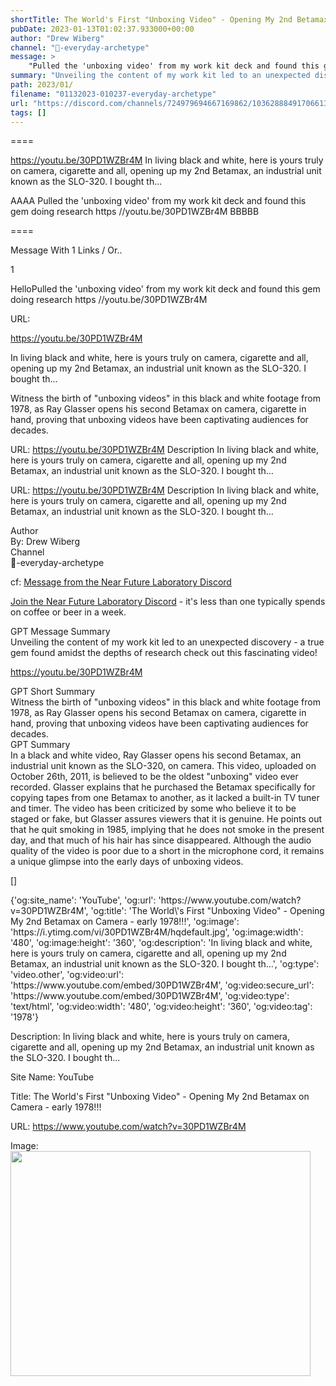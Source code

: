 ```yaml
---
shortTitle: The World's First "Unboxing Video" - Opening My 2nd Betamax on Camera - early 1978!!!
pubDate: 2023-01-13T01:02:37.933000+00:00
author: "Drew Wiberg"
channel: "🍳-everyday-archetype"
message: >
    "Pulled the 'unboxing video' from my work kit deck and found this gem doing research  https //youtu.be/30PD1WZBr4M"
summary: "Unveiling the content of my work kit led to an unexpected discovery - a true gem found amidst the depths of research  check out this fascinating video!"
path: 2023/01/
filename: "01132023-010237-everyday-archetype"
url: "https://discord.com/channels/724979694667169862/1036288849170661396/1063261759584075939"
tags: []
---
```

====

https://youtu.be/30PD1WZBr4M
In living black and white, here is yours truly on camera, cigarette and all, opening up my 2nd Betamax, an industrial unit known as the SLO-320.  I bought th...
<!-- 

 -->

AAAA Pulled the 'unboxing video' from my work kit deck and found this gem doing research  https //youtu.be/30PD1WZBr4M BBBBB

====
<div class="metadata-title-header pt-3 pb-3 pl-2">Message  With 1 Links / Or..</div>    
<div class="human-content-container">  


<p>1</p>
<div style="font-family: var(--font-family-peak);">HelloPulled the 'unboxing video' from my work kit deck and found this gem doing research  https //youtu.be/30PD1WZBr4M</div>

URL: <p>https://youtu.be/30PD1WZBr4M</p>
<p>In living black and white, here is yours truly on camera, cigarette and all, opening up my 2nd Betamax, an industrial unit known as the SLO-320.  I bought th...</p>  <!-- Example: Display each item in a paragraph -->
<p>Witness the birth of "unboxing videos" in this black and white footage from 1978, as Ray Glasser opens his second Betamax on camera, cigarette in hand, proving that unboxing videos have been captivating audiences for decades.</p>




URL: https://youtu.be/30PD1WZBr4M
Description In living black and white, here is yours truly on camera, cigarette and all, opening up my 2nd Betamax, an industrial unit known as the SLO-320.  I bought th...

</div>

<div class="bg-blue-300 p-4 rounded-md mb-4">

URL: https://youtu.be/30PD1WZBr4M
Description In living black and white, here is yours truly on camera, cigarette and all, opening up my 2nd Betamax, an industrial unit known as the SLO-320.  I bought th...

</div>

<div class="metadata-title-header pt-3 pb-3 pl-2">Author</div>    
<div class="bg-gray-200 p-4 rounded-md mb-4">   
By: Drew Wiberg
</div>

<div class="metadata-title-header pt-3 pb-3 pl-2">Channel</div>    
<div class="bg-gray-200 p-4 rounded-md mb-4">   
🍳-everyday-archetype</span>
</div>

cf: <a href="">Message from the Near Future Laboratory Discord</a>

<a href="">Join the Near Future Laboratory Discord</a> - it's less than one typically spends on coffee or beer in a week. 

<div class="metadata-title-header pt-3 pb-3 pl-2">GPT Message Summary</div>    
<div class="robot-content-container">
Unveiling the content of my work kit led to an unexpected discovery - a true gem found amidst the depths of research  check out this fascinating video!
</div>
</div>


<a href="https://youtu.be/30PD1WZBr4M">https://youtu.be/30PD1WZBr4M</a><br/>

<div class="metadata-title-header pt-3 pb-3 pl-2">GPT Short Summary</div>
<div class="robot-content-container">
Witness the birth of "unboxing videos" in this black and white footage from 1978, as Ray Glasser opens his second Betamax on camera, cigarette in hand, proving that unboxing videos have been captivating audiences for decades.
</div>

<div class="metadata-title-header pt-3 pb-3 pl-2">GPT Summary</div>
<div class="robot-content-container">
In a black and white video, Ray Glasser opens his second Betamax, an industrial unit known as the SLO-320, on camera. This video, uploaded on October 26th, 2011, is believed to be the oldest "unboxing" video ever recorded. Glasser explains that he purchased the Betamax specifically for copying tapes from one Betamax to another, as it lacked a built-in TV tuner and timer. The video has been criticized by some who believe it to be staged or fake, but Glasser assures viewers that it is genuine. He points out that he quit smoking in 1985, implying that he does not smoke in the present day, and that much of his hair has since disappeared. Although the audio quality of the video is poor due to a short in the microphone cord, it remains a unique glimpse into the early days of unboxing videos.
</div>

<!-- Summary:  The World's First "Unboxing Video" - Opening My 2nd Betamax on Camera - early 1978!!! - YouTube . YouTube . -->

[]

<div class="bg-gray-400"> {'og:site_name': 'YouTube', 'og:url': 'https://www.youtube.com/watch?v=30PD1WZBr4M', 'og:title': 'The World\'s First "Unboxing Video" - Opening My 2nd Betamax on Camera - early 1978!!!', 'og:image': 'https://i.ytimg.com/vi/30PD1WZBr4M/hqdefault.jpg', 'og:image:width': '480', 'og:image:height': '360', 'og:description': 'In living black and white, here is yours truly on camera, cigarette and all, opening up my 2nd Betamax, an industrial unit known as the SLO-320.  I bought th...', 'og:type': 'video.other', 'og:video:url': 'https://www.youtube.com/embed/30PD1WZBr4M', 'og:video:secure_url': 'https://www.youtube.com/embed/30PD1WZBr4M', 'og:video:type': 'text/html', 'og:video:width': '480', 'og:video:height': '360', 'og:video:tag': '1978'} </div>

Description: In living black and white, here is yours truly on camera, cigarette and all, opening up my 2nd Betamax, an industrial unit known as the SLO-320.  I bought th...

Site Name: YouTube

Title: The World's First "Unboxing Video" - Opening My 2nd Betamax on Camera - early 1978!!!

URL: https://www.youtube.com/watch?v=30PD1WZBr4M

Image: <img src="https://i.ytimg.com/vi/30PD1WZBr4M/hqdefault.jpg" width="480" height="360"/>


